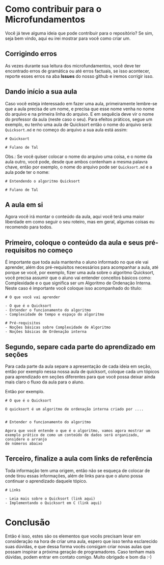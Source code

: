 # Como contribuir para o Microfundamentos

Você já teve alguma ideia que pode contribuir para o repositório? Se sim, seja bem vindo, aqui eu irei mostrar para você como criar 
um. 

## Corrigindo erros 

As vezes durante sua leitura dos microfundamentos, você deve ter encontrado erros de gramática ou até erros factuais, se isso acontecer, reporte esses erros na aba **Issues** do nosso github e iremos corrigir isso.

## Dando início a sua aula

Caso você esteja interessado em fazer uma aula, primeiramente lembre-se que a aula precisa de um nome, e precisa que esse nome venha no nome do arquivo e na primeira linha do arquivo. E em sequêcia deve vir o nome do professor da aula (neste caso o seu). Para efeitos práticos, segue um exemplo, eu tenho uma aula de Quicksort então o nome do arquivo será: ```Quicksort.md``` e no começo do arquivo a sua aula está assim:

```
# Quicksort

# Fulano de Tal
```
Obs.: Se você quiser colocar o nome do arquivo uma coisa, e o nome da aula outro, você pode, desde que ambos contenham a mesma palavra chave, então
por exemplo, o nome do arquivo pode ser ```Quicksort.md``` e a aula pode ter o nome:

```
# Entendendo o algoritmo Quicksort

# Fulano de Tal

```

## A aula em si

Agora você irá montar o conteúdo da aula, aqui você terá uma maior liberdade em como seguir o seu roteiro, mas em geral, algumas coisas eu recomendo para 
todos.

## Primeiro, coloque o conteúdo da aula e seus pré-requisitos no começo

É importante que toda aula mantenha o aluno informado no que ele vai aprender, além dos pré-requisitos necessários para acompanhar a aula, até porque
se você, por exemplo, fizer uma aula sobre o algoritmo Quicksort, você precisa assumir que o aluno vai entender conceitos básicos como: Complexidade e 
o que significa ser um Algoritmo de Ordenação Interna. Neste caso é importante você coloque isso acompanhado do título:

```
# O que você vai aprender

- O que é o Quicksort
- Entender o funcionamento do algoritmo 
- Complexidade de tempo e espaço do algoritmo

# Pré-requisitos
- Noções básicas sobre Complexidade de Algoritmo
- Noções básicas de Ordenação interna
```

## Segundo, separe cada parte do aprendizado em seções

Para cada parte da aula separe a apresentação de cada ideia em seção, então por exemplo nessa nossa aula de quicksort, coloque cada um tópicos para
aprendizado em seções diferentes para que você possa deixar ainda mais claro o fluxo da aula para o aluno.

Então por exemplo.


```
# O que é o Quicksort

O quicksort é um algoritmo de ordenação interna criado por ....


# Entender o funcionamento do algoritmo

Agora que você entende o que é o algoritmo, vamos agora mostrar um exemplo prático de como um conteúdo de dados será organizado, considere o arranjo 
de números abaixo

``` 

## Terceiro, finalize a aula com links de referência

Toda informação tem uma origem, então não se esqueça de colocar de onde tirou essas informações, além de links para que o aluno possa continuar
o aprendizado daquele tópico.

```
# Links

- Leia mais sobre o Quicksort (link aqui)
- Implementando o Quicksort em C (link aqui)

``` 

# Conclusão

Então é isso, estes são os elementos que vocês precisam levar em consideração na hora de criar uma aula, espero que isso tenha esclarecido suas dúvidas,
e que dessa forma vocês consigam criar novas aulas que possam inspirar a próxima geração de programadores. Caso tenham mais dúvidas, podem entrar em contato
comigo. Muito obrigado e bom dia :-)
